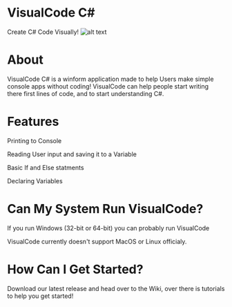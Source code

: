 # VisualCode C#
Create C# Code Visually!
![alt text](https://cdn.glitch.com/88e39d05-be64-4659-a57d-2a4d23c02d1d%2FScreenshot%20(7).png?v=1596936842826)

About
=================
VisualCode C# is a winform application made to help Users make simple console apps without coding!
VisualCode can help people start writing there first lines of code, and to start understanding C#.

Features
=================
Printing to Console

Reading User input and saving it to a Variable

Basic If and Else statments

Declaring Variables

Can My System Run VisualCode?
==============================
If you run Windows (32-bit or 64-bit) you can probably run VisualCode

VisualCode currently doesn't support MacOS or Linux officialy.

How Can I Get Started?
=====================
Download our latest release and head over to the Wiki, over there is tutorials to help you get started!



